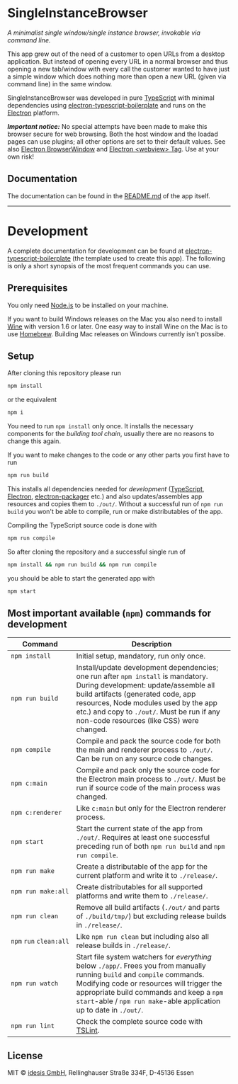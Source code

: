 # SingleInstanceBrowser

*A minimalist single window/single instance browser, invokable via command line.*

This app grew out of the need of a customer to open URLs from a desktop application. But 
instead of opening every URL in a normal browser and thus opening a new tab/window with 
every call the customer wanted to have just a simple window which does nothing more than 
open a new URL (given via command line) in the same window.

SingleInstanceBrowser was developed in pure 
[TypeScript](http://www.typescriptlang.org)
with minimal dependencies using 
[electron-typescript-boilerplate](https://github.com/idesis-gmbh/electron-typescript-boilerplate) 
and runs on the [Electron](https://electron.atom.io) platform.

***Important notice:*** No special attempts have been made to make this browser secure 
for web browsing. Both the host window and the loadad pages can use plugins; all other
options are set to their default values. See also 
[Electron BrowserWindow](https://electron.atom.io/docs/api/browser-window/)
and
[Electron &lt;webview&gt; Tag](https://electron.atom.io/docs/api/webview-tag/).
Use at your own risk!


## Documentation

The documentation can be found in the [README.md](app/_root/README.md) of the app itself.

---

# Development

A complete documentation for development can be found at 
[electron-typescript-boilerplate](https://github.com/idesis-gmbh/electron-typescript-boilerplate) 
(the template used to create this app). The following is only a short synopsis of the most 
frequent commands you can use.


## Prerequisites

You only need [Node.js](https://nodejs.org) to be installed on your machine.

If you want to build Windows releases on the Mac you also need to install 
[Wine](https://www.winehq.org) with version 1.6 or later. One easy way to 
install Wine on the Mac is to use [Homebrew](https://brew.sh). Building Mac 
releases on Windows currently isn't possibe.


## Setup

After cloning this repository please run

```bash
npm install
```

or the equivalent 

```bash
npm i
```

You need to run `npm install` only once. It installs the necessary components for the 
*building tool chain*, usually there are no reasons to change this again.

If you want to make changes to the code or any other parts you first have to run

```bash
npm run build
```

This installs all dependencies needed for *development* 
([TypeScript](http://www.typescriptlang.org), 
[Electron](https://electron.atom.io),
[electron-packager](https://github.com/electron-userland/electron-packager)
etc.) and also updates/assembles app resources and copies them to `./out/`. Without 
a successful run of `npm run build` you won't be able to compile, run or make 
distributables of the app.

Compiling the TypeScript source code is done with

```bash
npm run compile
```

So after cloning the repository and a successful single run of 

```bash
npm install && npm run build && npm run compile
```

you should be able to start the generated app with

```bash
npm start
```


## Most important available (`npm`) commands for development

| Command             | Description |
| ------------------- | ----------- |
| `npm install`       | Initial setup, mandatory, run only once. |
| `npm run build`     | Install/update development dependencies; one run after `npm install` is mandatory. During development: update/assemble all build artifacts (generated code, app resources, Node modules used by the app etc.) and copy to `./out/`. Must be run if any non-code resources (like CSS) were changed.|
| `npm compile`       | Compile and pack the source code for both the main and renderer process to `./out/`. Can be run on any source code changes. |
| `npm c:main`        | Compile and pack only the source code for the Electron main process to `./out/`. Must be run if source code of the main process was changed. |
| `npm c:renderer`    | Like `c:main` but only for the Electron renderer process. |
| `npm start`         | Start the current state of the app from `./out/`. Requires at least one successful preceding run of both `npm run build` and `npm run compile`. |
| `npm run make`      | Create a distributable of the app for the current platform and write it to `./release/`. |
| `npm run make:all`  | Create distributables for all supported platforms and write them to `./release/`. |
| `npm run clean`     | Remove all build artifacts (`./out/` and parts of `./build/tmp/`) but excluding release builds in `./release/`. |
| `npm`&nbsp;`run`&nbsp;`clean:all` | Like `npm run clean` but including also all release builds in `./release/`. |
| `npm run watch`     | Start file system watchers for *everything* below `./app/`. Frees you from manually running `build` and `compile` commands. Modifying code or resources will trigger the appropriate build commands and keep a `npm start`-able / `npm run make`-able application up to date in `./out/`. |
| `npm run lint`      | Check the complete source code with [TSLint](https://palantir.github.io/tslint/). |


## License

MIT © [idesis GmbH](http://www.idesis.de), Rellinghauser Straße 334F, D-45136 Essen
